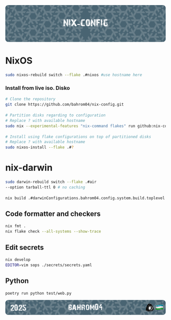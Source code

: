 <p align="center">
    <picture>
        <source media="(prefers-color-scheme: dark)" srcset="./.github/assets/nix-config-header.png">
        <img alt="Welcome Image" src="./.github/assets/nix-config-header.png">
    </picture>
</p>

# NixOS
```bash
sudo nixos-rebuild switch --flake .#nixos #use hostname here
```

### Install from live iso. Disko
```bash
# Clone the repository
git clone https://github.com/bahrom04/nix-config.git

# Partition disks regarding to configuration
# Replace ? with available hostname
sudo nix --experimental-features "nix-command flakes" run github:nix-community/disko/latest -- --mode disko ./hosts/?/disk-configuration.nix

# Install using flake configurations on top of partitioned disks
# Replace ? with available hostname
sudo nixos-install --flake .#?
```

# nix-darwin
```bash
sudo darwin-rebuild switch --flake .#air
--option tarball-ttl 0 # no caching

nix build .#darwinConfigurations.bahrom04.config.system.build.toplevel --show-trace
```

## Code formatter and checkers
```bash
nix fmt .
nix flake check --all-systems --show-trace
```

## Edit secrets 
```bash
nix develop
EDITOR=vim sops ./secrets/secrets.yaml
```

## Python
```bash
poetry run python test/web.py
```

<p align="center">
    <picture>
        <source media="(prefers-color-scheme: dark)" srcset="./.github/assets/nix-config-footer.png">
        <img alt="Welcome Image" src="./.github/assets/nix-config-footer.png">
    </picture>
</p>